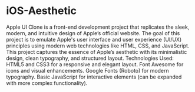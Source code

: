 # iOS-Aesthetic
Apple UI Clone is a front-end development project that replicates the sleek, modern, and intuitive design of Apple’s official website. The goal of this project is to emulate Apple's user interface and user experience (UI/UX) principles using modern web technologies like HTML, CSS, and JavaScript. This project captures the essence of Apple’s aesthetic with its minimalistic design, clean typography, and structured layout.
Technologies Used:
HTML5 and CSS3 for a responsive and elegant layout.
Font Awesome for icons and visual enhancements.
Google Fonts (Roboto) for modern typography.
Basic JavaScript for interactive elements (can be expanded with more complex functionality).
